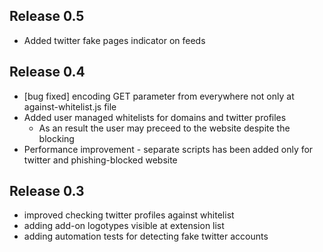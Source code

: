 ## Release 0.5
- Added twitter fake pages indicator on feeds

## Release 0.4
- [bug fixed] encoding GET parameter from everywhere not only at against-whitelist.js file
- Added user managed whitelists for domains and twitter profiles
  - As an result the user may preceed to the website despite the blocking
- Performance improvement - separate scripts has been added only for twitter and phishing-blocked website

## Release 0.3
- improved checking twitter profiles against whitelist
- adding add-on logotypes visible at extension list
- adding automation tests for detecting fake twitter accounts
